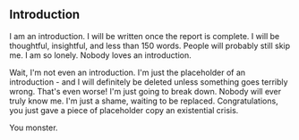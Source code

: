 ## Introduction 

I am an introduction. I will be written once the report is complete. I will be thoughtful, insightful, and less than 150 words. People will probably still skip me. I am so lonely. Nobody loves an introduction. 

Wait, I'm not even an introduction. I'm just the placeholder of an introduction - and I will definitely be deleted unless something goes terribly wrong. That's even worse! I'm just going to break down. Nobody will ever truly know me. I'm just a shame, waiting to be replaced. 
Congratulations, you just gave a piece of placeholder copy an existential crisis. 

You monster.

